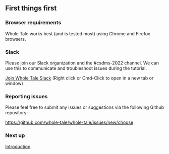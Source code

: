 ## First things first


### Browser requirements

Whole Tale works best (and is tested most) using Chrome and Firefox browsers.

### Slack

Please join our Slack organization and the #csdms-2022 channel. We can use this to communicate and troubleshoot issues during the tutorial.



[Join Whole Tale Slack](https://join.slack.com/t/wholetale/shared_invite/enQtNDM1OTg2ODU5MzUxLWJmZTg2MDQyOGNlYzY0ODZmYmFiN2ExZTI0NmZlMzZiZDFiNjU3MTFiYTZhODQwMDNlNTBjZGZhZWY0ZjFkZTk) (Right click or Cmd-Click to open in a new tab or window)

### Reporting issues

Please feel free to submit any issues or suggestions via the following Github repository:

https://github.com/whole-tale/whole-tale/issues/new/choose

### Next up

[Introduction](1-introduction.md)
